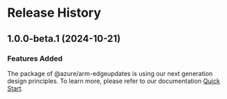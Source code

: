 # Release History
    
## 1.0.0-beta.1 (2024-10-21)

### Features Added

The package of @azure/arm-edgeupdates is using our next generation design principles. To learn more, please refer to our documentation [Quick Start](https://aka.ms/azsdk/js/mgmt/quickstart).
